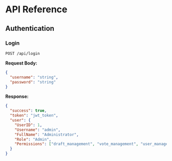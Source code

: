 # API Reference 
 
## Authentication 
 
### Login 
 
`POST /api/login` 
 
**Request Body:** 
 
```json 
{ 
  "username": "string", 
  "password": "string" 
} 
``` 
 
**Response:** 
 
```json 
{ 
  "success": true, 
  "token": "jwt_token", 
  "user": { 
    "UserID": 1, 
    "Username": "admin", 
    "FullName": "Administrator", 
    "Role": "Admin", 
    "Permissions": ["draft_management", "vote_management", "user_management"] 
  } 
} 
``` 

